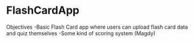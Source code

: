 # FlashCardApp

Objectives
-Basic Flash Card app where users can upload flash card data and quiz themselves
-Some kind of scoring system (Magdy)
